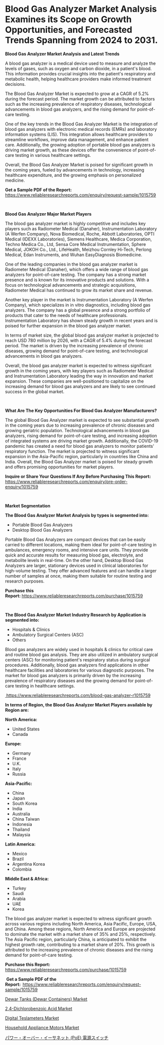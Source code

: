 <p><h1>Blood Gas Analyzer Market Analysis Examines its Scope on Growth Opportunities, and Forecasted Trends Spanning from 2024 to 2031.</h1></p><p><strong>Blood Gas Analyzer Market Analysis and Latest Trends</strong></p>
<p><p>A blood gas analyzer is a medical device used to measure and analyze the levels of gases, such as oxygen and carbon dioxide, in a patient's blood. This information provides crucial insights into the patient's respiratory and metabolic health, helping healthcare providers make informed treatment decisions.</p><p>The Blood Gas Analyzer Market is expected to grow at a CAGR of 5.2% during the forecast period. The market growth can be attributed to factors such as the increasing prevalence of respiratory diseases, technological advancements in blood gas analyzers, and the rising demand for point-of-care testing.</p><p>One of the key trends in the Blood Gas Analyzer Market is the integration of blood gas analyzers with electronic medical records (EMRs) and laboratory information systems (LIS). This integration allows healthcare providers to streamline workflows, improve data management, and enhance patient care. Additionally, the growing adoption of portable blood gas analyzers is driving market growth, as these devices offer the convenience of point-of-care testing in various healthcare settings.</p><p>Overall, the Blood Gas Analyzer Market is poised for significant growth in the coming years, fueled by advancements in technology, increasing healthcare expenditure, and the growing emphasis on personalized medicine.</p></p>
<p><strong>Get a Sample PDF of the Report:&nbsp;</strong> <a href="https://www.reliableresearchreports.com/enquiry/request-sample/1015759">https://www.reliableresearchreports.com/enquiry/request-sample/1015759</a></p>
<p>&nbsp;</p>
<p><strong>Blood Gas Analyzer Major Market Players</strong></p>
<p><p>The blood gas analyzer market is highly competitive and includes key players such as Radiometer Medical (Danaher), Instrumentation Laboratory (A Werfen Company), Nova Biomedical, Roche, Abbott Laboratories, OPTI Medical (IDEXX Laboratories), Siemens Healthcare, Medica Corporation, Techno Medica Co., Ltd, Sensa Core Medical Instrumentation, Sphere Medical, JOKOH Co., Ltd., LifeHealth, Meizhou Cornley Hi-Tech, Perlong Medical, Edan Instruments, and Wuhan EasyDiagnosis Biomedicine.</p><p>One of the leading companies in the blood gas analyzer market is Radiometer Medical (Danaher), which offers a wide range of blood gas analyzers for point-of-care testing. The company has a strong market presence and is known for its innovative products and solutions. With a focus on technological advancements and strategic acquisitions, Radiometer Medical has continued to grow its market share and revenue.</p><p>Another key player in the market is Instrumentation Laboratory (A Werfen Company), which specializes in in vitro diagnostics, including blood gas analyzers. The company has a global presence and a strong portfolio of products that cater to the needs of healthcare professionals. Instrumentation Laboratory has shown steady growth in recent years and is poised for further expansion in the blood gas analyzer market.</p><p>In terms of market size, the global blood gas analyzer market is projected to reach USD 780 million by 2026, with a CAGR of 5.4% during the forecast period. The market is driven by the increasing prevalence of chronic diseases, growing demand for point-of-care testing, and technological advancements in blood gas analyzers.</p><p>Overall, the blood gas analyzer market is expected to witness significant growth in the coming years, with key players such as Radiometer Medical and Instrumentation Laboratory leading the way in innovation and market expansion. These companies are well-positioned to capitalize on the increasing demand for blood gas analyzers and are likely to see continued success in the global market.</p></p>
<p>&nbsp;</p>
<p><strong>What Are The Key Opportunities For Blood Gas Analyzer Manufacturers?</strong></p>
<p><p>The global Blood Gas Analyzer market is expected to see substantial growth in the coming years due to increasing prevalence of chronic diseases and growing geriatric population. Technological advancements in blood gas analyzers, rising demand for point-of-care testing, and increasing adoption of integrated systems are driving market growth. Additionally, the COVID-19 pandemic has created a need for blood gas analyzers to monitor patients' respiratory function. The market is projected to witness significant expansion in the Asia-Pacific region, particularly in countries like China and India. Overall, the Blood Gas Analyzer market is poised for steady growth and offers promising opportunities for market players.</p></p>
<p><strong>Inquire or Share Your Questions If Any Before Purchasing This Report:</strong> <a href="https://www.reliableresearchreports.com/enquiry/pre-order-enquiry/1015759">https://www.reliableresearchreports.com/enquiry/pre-order-enquiry/1015759</a></p>
<p>&nbsp;</p>
<p><strong>Market Segmentation</strong></p>
<p><strong>The Blood Gas Analyzer Market Analysis by types is segmented into:</strong></p>
<p><ul><li>Portable Blood Gas Analyzers</li><li>Desktop Blood Gas Analyzers</li></ul></p>
<p><p>Portable Blood Gas Analyzers are compact devices that can be easily carried to different locations, making them ideal for point-of-care testing in ambulances, emergency rooms, and intensive care units. They provide quick and accurate results for measuring blood gas, electrolyte, and metabolite levels in real-time. On the other hand, Desktop Blood Gas Analyzers are larger, stationary devices used in clinical laboratories for high-volume testing. They offer advanced features and can handle a larger number of samples at once, making them suitable for routine testing and research purposes.</p></p>
<p><strong>Purchase this Report:&nbsp;</strong><a href="https://www.reliableresearchreports.com/purchase/1015759">https://www.reliableresearchreports.com/purchase/1015759</a></p>
<p>&nbsp;</p>
<p><strong>The Blood Gas Analyzer Market Industry Research by Application is segmented into:</strong></p>
<p><ul><li>Hospitals & Clinics</li><li>Ambulatory Surgical Centers (ASC)</li><li>Others</li></ul></p>
<p><p>Blood gas analyzers are widely used in hospitals & clinics for critical care and routine blood gas analysis. They are also utilized in ambulatory surgical centers (ASC) for monitoring patient's respiratory status during surgical procedures. Additionally, blood gas analyzers find applications in other healthcare facilities and laboratories for various diagnostic purposes. The market for blood gas analyzers is primarily driven by the increasing prevalence of respiratory diseases and the growing demand for point-of-care testing in healthcare settings.</p></p>
<p><a href="https://www.reliableresearchreports.com/blood-gas-analyzer-r1015759">&nbsp;https://www.reliableresearchreports.com/blood-gas-analyzer-r1015759</a></p>
<p><strong>In terms of Region, the Blood Gas Analyzer Market Players available by Region are:</strong></p>
<p>
    <p> <strong> North America: </strong>
        <ul>
            <li>United States</li>
            <li>Canada</li>
        </ul>
        </p> 
    <p> <strong> Europe: </strong>
        <ul>
            <li>Germany</li>
            <li>France</li>
            <li>U.K.</li>
            <li>Italy</li>
            <li>Russia</li>
        </ul>
        </p> 
    <p> <strong> Asia-Pacific: </strong>
        <ul>
            <li>China</li>
            <li>Japan</li>
            <li>South Korea</li>
            <li>India</li>
            <li>Australia</li>
            <li>China Taiwan</li>
            <li>Indonesia</li>
            <li>Thailand</li>
            <li>Malaysia</li>
        </ul>
        </p> 
    <p> <strong> Latin America: </strong>
        <ul>
            <li>Mexico</li>
            <li>Brazil</li>
            <li>Argentina Korea</li>
            <li>Colombia</li>
        </ul>
        </p> 
    <p> <strong> Middle East & Africa: </strong>
        <ul>
            <li>Turkey</li>
            <li>Saudi</li>
            <li>Arabia</li>
            <li>UAE</li>
            <li>Korea</li>
        </ul>
    </p>
    </p>
<p><p>The blood gas analyzer market is expected to witness significant growth across various regions including North America, Asia Pacific, Europe, USA, and China. Among these regions, North America and Europe are projected to dominate the market with a market share of 35% and 25%, respectively. The Asia Pacific region, particularly China, is anticipated to exhibit the highest growth rate, contributing to a market share of 20%. This growth is attributed to the increasing prevalence of chronic diseases and the rising demand for point-of-care testing.</p></p>
<p><strong>Purchase this Report: </strong><a href="https://www.reliableresearchreports.com/purchase/1015759">https://www.reliableresearchreports.com/purchase/1015759</a></p>
<p>&nbsp;<strong>Get a Sample PDF of the Report:&nbsp;&nbsp;</strong><a href="https://www.reliableresearchreports.com/enquiry/request-sample/1015759">https://www.reliableresearchreports.com/enquiry/request-sample/1015759</a></p>
<p><strong></strong></p>
<p><p><a href="https://github.com/Krdamani25/Market-Research-Report-List-1/blob/main/dewar-tanks-dewar-containers-market.md">Dewar Tanks (Dewar Containers) Market</a></p><p><a href="https://www.linkedin.com/pulse/strategic-insights-global-24-dichlorobenzoic-acid-market-trends-geb1f">2,4-Dichlorobenzoic Acid Market</a></p><p><a href="https://www.linkedin.com/pulse/digital-teslameters-market-share-new-trends-analysis-its-type-rrghe">Digital Teslameters Market</a></p><p><a href="https://github.com/alexcrou8/Market-Research-Report-List-1/blob/main/household-appliance-motors-market.md">Household Appliance Motors Market</a></p><p><a href="https://github.com/TysonKub/Market-Research-Report-List-1/blob/main/2193882168935.md">パワー・オーバー・イーサネット (PoE) 電源スイッチ</a></p></p>